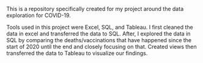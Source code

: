 This is a repository specifically created for my project around the data exploration for COVID-19.

Tools used in this project were Excel, SQL, and Tableau. 
I first cleaned the data in excel and transferred the data to SQL. 
After, I explored the data in SQL by comparing the deaths/vaccinations that have happened since the start of 2020 until the end and closely focusing on that. 
Created views then transferred the data to Tableau to visualize our findings.

